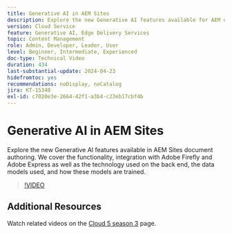 ```yaml
---
title: Generative AI in AEM Sites
description: Explore the new Generative AI features available for AEM document authoring.
version: Cloud Service
feature: Generative AI, Edge Delivery Services
topic: Content Management
role: Admin, Developer, Leader, User
level: Beginner, Intermediate, Experienced
doc-type: Technical Video
duration: 434
last-substantial-update: 2024-04-23
hidefromtoc: yes
recommendations: noDisplay, noCatalog
jira: KT-15348
exl-id: c7020e3e-2664-42f1-a3b4-c23eb17cbf4b
---
```

# Generative AI in AEM Sites

Explore the new Generative AI features available in AEM Sites document authoring. We cover the functionality, integration with Adobe Firefly and Adobe Express as well as the technology used on the back end, the data models used, and how these models are trained.

>[!VIDEO](https://video.tv.adobe.com/v/3428436/?learn=on)

## Additional Resources

Watch related videos on the [Cloud 5 season 3](../cloud5-season-3.md) page.
